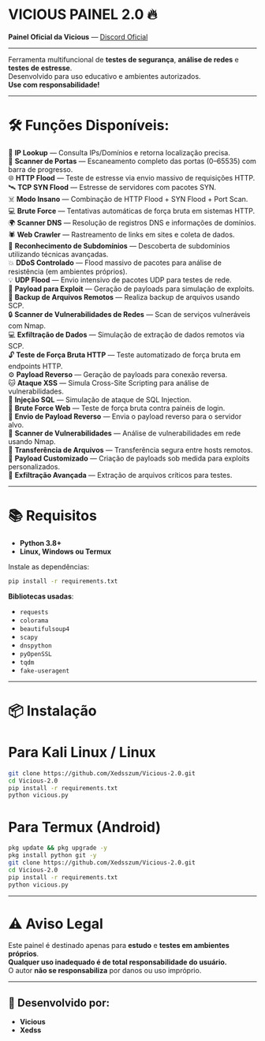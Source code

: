 # VICIOUS PAINEL 2.0 🔥

**Painel Oficial da Vicious** — [Discord Oficial](https://discord.gg/7jgYqTaNyV)

---

Ferramenta multifuncional de **testes de segurança**, **análise de redes** e **testes de estresse**.  
Desenvolvido para uso educativo e ambientes autorizados.  
**Use com responsabilidade!**

---

# 🛠️ Funções Disponíveis:

🔎 **IP Lookup** — Consulta IPs/Domínios e retorna localização precisa.  
🚪 **Scanner de Portas** — Escaneamento completo das portas (0–65535) com barra de progresso.  
🌐 **HTTP Flood** — Teste de estresse via envio massivo de requisições HTTP.  
🛰️ **TCP SYN Flood** — Estresse de servidores com pacotes SYN.  
☠️ **Modo Insano** — Combinação de HTTP Flood + SYN Flood + Port Scan.  
💻 **Brute Force** — Tentativas automáticas de força bruta em sistemas HTTP.  
🌍 **Scanner DNS** — Resolução de registros DNS e informações de domínios.  
🕷️ **Web Crawler** — Rastreamento de links em sites e coleta de dados.  
🔑 **Reconhecimento de Subdomínios** — Descoberta de subdomínios utilizando técnicas avançadas.  
💥 **DDoS Controlado** — Flood massivo de pacotes para análise de resistência (em ambientes próprios).  
💡 **UDP Flood** — Envio intensivo de pacotes UDP para testes de rede.  
🎯 **Payload para Exploit** — Geração de payloads para simulação de exploits.  
💾 **Backup de Arquivos Remotos** — Realiza backup de arquivos usando SCP.  
🔒 **Scanner de Vulnerabilidades de Redes** — Scan de serviços vulneráveis com Nmap.  
💻 **Exfiltração de Dados** — Simulação de extração de dados remotos via SCP.  
🔓 **Teste de Força Bruta HTTP** — Teste automatizado de força bruta em endpoints HTTP.  
⚙️ **Payload Reverso** — Geração de payloads para conexão reversa.  
🐱 **Ataque XSS** — Simula Cross-Site Scripting para análise de vulnerabilidades.  
🐍 **Injeção SQL** — Simulação de ataque de SQL Injection.  
🔨 **Brute Force Web** — Teste de força bruta contra painéis de login.  
🦠 **Envio de Payload Reverso** — Envia o payload reverso para o servidor alvo.  
🔎 **Scanner de Vulnerabilidades** — Análise de vulnerabilidades em rede usando Nmap.  
📡 **Transferência de Arquivos** — Transferência segura entre hosts remotos.  
🔑 **Payload Customizado** — Criação de payloads sob medida para exploits personalizados.  
📂 **Exfiltração Avançada** — Extração de arquivos críticos para testes.

---

# 📚 Requisitos

- **Python 3.8+**  
- **Linux, Windows ou Termux**

Instale as dependências:

```bash
pip install -r requirements.txt
```

**Bibliotecas usadas**:

- `requests`
- `colorama`
- `beautifulsoup4`
- `scapy`
- `dnspython`
- `pyOpenSSL`
- `tqdm`
- `fake-useragent`

---

# 📦 Instalação

# Para Kali Linux / Linux

```bash
git clone https://github.com/Xedsszum/Vicious-2.0.git
cd Vicious-2.0
pip install -r requirements.txt
python vicious.py
```

# Para Termux (Android)

```bash
pkg update && pkg upgrade -y
pkg install python git -y
git clone https://github.com/Xedsszum/Vicious-2.0.git
cd Vicious-2.0
pip install -r requirements.txt
python vicious.py
```

---

# ⚠️ Aviso Legal

Este painel é destinado apenas para **estudo** e **testes em ambientes próprios**.  
**Qualquer uso inadequado é de total responsabilidade do usuário.**  
O autor **não se responsabiliza** por danos ou uso impróprio.

---

## 👥 Desenvolvido por:

- **Vicious**  
- **Xedss**
